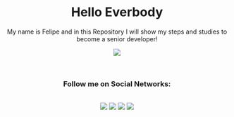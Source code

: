 <!--
Beginner_to_Senior

This Repository was created by me to display courses, videos, and articles that I am doing or find interesting. Building my way from beginner a senior developer!
-->

<!--
MIT License

Copyright (c) 2022 Filipe Santos

Permission is hereby granted, free of charge, to any person obtaining a copy
of this software and associated documentation files (the "Software"), to deal
in the Software without restriction, including without limitation the rights
to use, copy, modify, merge, publish, distribute, sublicense, and/or sell
copies of the Software, and to permit persons to whom the Software is
furnished to do so, subject to the following conditions:

The above copyright notice and this permission notice shall be included in all
copies or substantial portions of the Software.

THE SOFTWARE IS PROVIDED "AS IS", WITHOUT WARRANTY OF ANY KIND, EXPRESS OR
IMPLIED, INCLUDING BUT NOT LIMITED TO THE WARRANTIES OF MERCHANTABILITY,
FITNESS FOR A PARTICULAR PURPOSE AND NONINFRINGEMENT. IN NO EVENT SHALL THE
AUTHORS OR COPYRIGHT HOLDERS BE LIABLE FOR ANY CLAIM, DAMAGES OR OTHER
LIABILITY, WHETHER IN AN ACTION OF CONTRACT, TORT OR OTHERWISE, ARISING FROM,
OUT OF OR IN CONNECTION WITH THE SOFTWARE OR THE USE OR OTHER DEALINGS IN THE
SOFTWARE.

-->

<!--Start Title-->
<h1 align="center">Hello Everbody</h1>
<p align="center">My name is Felipe and in this Repository I will show my steps and studies to become a senior developer!</p>
<!--End Title-->

<!--Start Image-->
<p align="center">
    <img src="https://www.ofuxico.com.br/img/galeria/2016/02/299353.jpg"/>
</p>
<!--End Image-->

<!--Start Social Section-->
<br>
<h3 align="center">Follow me on Social Networks:</h3> 
<br>
<div align="center"> 
  <a href="https://www.youtube.com/channel/UCaEfgUzXHpFXORka1tXLrpw" target="_blank"><img src="https://img.shields.io/badge/YouTube-FF0000?style=for-the-badge&logo=youtube&logoColor=white" target="_blank"></a>
  <a href="https://www.instagram.com/filipemarquesdos/" target="_blank"><img src="https://img.shields.io/badge/-Instagram-%23E4405F?style=for-the-badge&logo=instagram&logoColor=white" target="_blank"></a>
  <a href = "mailto:filipemarx25@gmail.com"><img src="https://img.shields.io/badge/-Gmail-%23333?style=for-the-badge&logo=gmail&logoColor=white" target="_blank"></a>
  <a href="">
  <img src="https://img.shields.io/badge/LinkedIn-0077B5?style=for-the-badge&logo=linkedin&logoColor=white"/>
  </a>
</div>
<!--End Social Section-->
